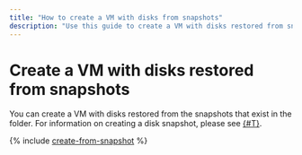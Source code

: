 ```yaml
---
title: "How to create a VM with disks from snapshots"
description: "Use this guide to create a VM with disks restored from snapshots that exist in a folder."
---
```


# Create a VM with disks restored from snapshots

You can create a VM with disks restored from the snapshots that exist in the folder. For information on creating a disk snapshot, please see [{#T}](../disk-control/create-snapshot.md).

{% include [create-from-snapshot](../../../_includes/compute/create-from-snapshot.md) %}